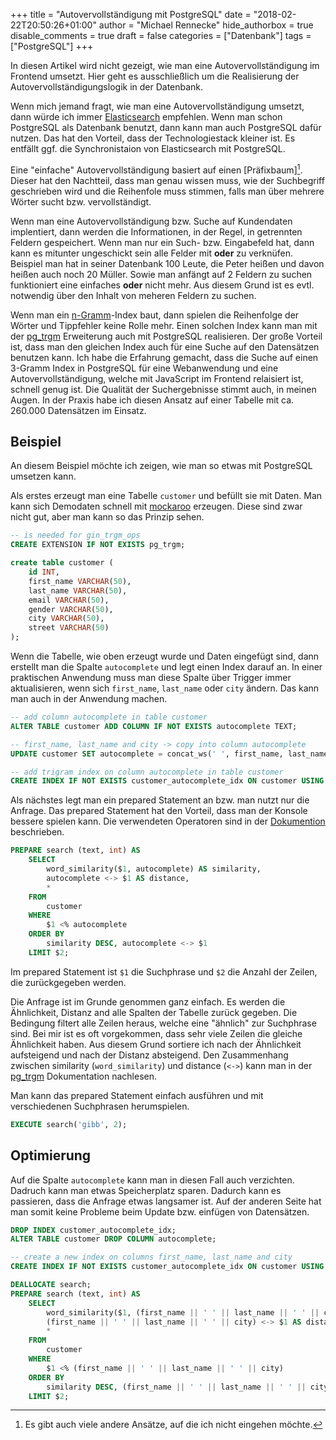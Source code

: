 +++
title = "Autovervollständigung mit PostgreSQL"
date = "2018-02-22T20:50:26+01:00"
author = "Michael Rennecke"
hide_authorbox = true
disable_comments = true
draft = false
categories = ["Datenbank"]
tags = ["PostgreSQL"]
+++

In diesen Artikel wird nicht gezeigt, wie man eine Autovervollständigung
im Frontend umsetzt. Hier geht es ausschließlich um die Realisierung
der Autovervollständigungslogik in der Datenbank.

Wenn mich jemand fragt, wie man eine Autovervollständigung umsetzt, dann
würde ich immer [Elasticsearch] empfehlen. Wenn man schon PostgreSQL als
Datenbank benutzt, dann kann man auch PostgreSQL dafür nutzen. Das hat den
Vorteil, dass der Technologiestack kleiner ist. Es entfällt ggf. die 
Synchronistaion von Elasticsearch mit PostgreSQL.

Eine "einfache" Autovervollständigung basiert auf einen [Präfixbaum][^1]. Dieser
hat den Nachtteil, dass man genau wissen muss, wie der Suchbegriff geschrieben
wird und die Reihenfole muss stimmen, falls man über mehrere Wörter sucht
bzw. vervollständigt.

Wenn man eine Autovervollständigung bzw. Suche auf Kundendaten implentiert, dann
werden die Informationen, in der Regel, in getrennten Feldern gespeichert.
Wenn man nur ein Such- bzw. Eingabefeld hat, dann kann es mitunter ungeschickt
sein alle Felder mit **oder** zu verknüfen. Beispiel man hat in seiner Datenbank
100 Leute, die Peter heißen und davon heißen auch noch 20 Müller. Sowie man
anfängt auf 2 Feldern zu suchen funktioniert eine einfaches **oder** nicht mehr.
Aus diesem Grund ist es evtl. notwendig über den Inhalt von meheren Feldern zu
suchen.

Wenn man ein [n-Gramm]-Index baut, dann spielen die Reihenfolge der Wörter und
Tippfehler keine Rolle mehr. Einen solchen Index kann man mit der [pg_trgm]
Erweiterung auch mit PostgreSQL realisieren. Der große Vorteil ist, dass man
den gleichen Index auch für eine Suche auf den Datensätzen benutzen kann. Ich
habe die Erfahrung gemacht, dass die Suche auf einen 3-Gramm Index in PostgreSQL
für eine Webanwendung und eine Autovervollständigung, welche mit JavaScript im
Frontend relaisiert ist, schnell genug ist. Die Qualität der Suchergebnisse stimmt
auch, in meinen Augen. In der Praxis habe ich diesen Ansatz auf einer Tabelle mit
ca. 260.000 Datensätzen im Einsatz.


## Beispiel

An diesem Beispiel möchte ich zeigen, wie man so etwas mit PostgreSQL umsetzen kann.

Als erstes erzeugt man eine Tabelle `customer` und befüllt sie mit Daten. Man kann sich
Demodaten schnell mit [mockaroo] erzeugen. Diese sind zwar nicht gut, aber man kann so
das Prinzip sehen.

```sql
-- is needed for gin_trgm_ops
CREATE EXTENSION IF NOT EXISTS pg_trgm;

create table customer (
	id INT,
	first_name VARCHAR(50),
	last_name VARCHAR(50),
	email VARCHAR(50),
	gender VARCHAR(50),
	city VARCHAR(50),
	street VARCHAR(50)
);
```

Wenn die Tabelle, wie oben erzeugt wurde und Daten eingefügt sind, dann erstellt man 
die Spalte `autocomplete` und legt einen Index darauf an. In einer praktischen Anwendung
muss man diese Spalte über Trigger immer aktualisieren, wenn sich `first_name`, `last_name`
oder `city` ändern. Das kann man auch in der Anwendung machen.

```sql
-- add column autocomplete in table customer
ALTER TABLE customer ADD COLUMN IF NOT EXISTS autocomplete TEXT;

-- first_name, last_name and city -> copy into column autocomplete
UPDATE customer SET autocomplete = concat_ws(' ', first_name, last_name, city) WHERE autocomplete IS NULL;

-- add trigram index on column autocomplete in table customer
CREATE INDEX IF NOT EXISTS customer_autocomplete_idx ON customer USING GIN(autocomplete gin_trgm_ops);
```

Als nächstes legt man ein prepared Statement an bzw. man nutzt nur die Anfrage. Das prepared Statement hat
den Vorteil, dass man der Konsole bessere spielen kann. Die verwendeten Operatoren sind in der [Dokumention]
beschrieben.

```sql
PREPARE search (text, int) AS
    SELECT
        word_similarity($1, autocomplete) AS similarity,
        autocomplete <-> $1 AS distance,
        *
    FROM
        customer
    WHERE
        $1 <% autocomplete
    ORDER BY
        similarity DESC, autocomplete <-> $1
    LIMIT $2;
```

Im prepared Statement ist `$1` die Suchphrase und `$2` die Anzahl der
Zeilen, die zurückgegeben werden.

Die Anfrage ist im Grunde genommen ganz einfach. Es werden die Ähnlichkeit,
Distanz and alle Spalten der Tabelle zurück gegeben. Die Bedingung filtert
alle Zeilen heraus, welche eine "ähnlich" zur Suchphrase sind. Bei mir ist
es oft vorgekommen, dass sehr viele Zeilen die gleiche Ähnlichkeit haben.
Aus diesem Grund sortiere ich nach der Ähnlichkeit aufsteigend und nach der
Distanz absteigend. Den Zusammenhang zwischen similarity (`word_similarity`) 
und distance (`<->`) kann man in der [pg_trgm] Dokumentation nachlesen.


Man kann das prepared Statement einfach ausführen und mit verschiedenen
Suchphrasen herumspielen.

```sql
EXECUTE search('gibb', 2);
```

## Optimierung

Auf die Spalte `autocomplete` kann man in diesen Fall auch verzichten.
Dadruch kann man etwas Speicherplatz sparen. Dadurch kann es passieren,
dass die Anfrage etwas langsamer ist. Auf der anderen Seite hat man
somit keine Probleme beim Update bzw. einfügen von Datensätzen.


```sql
DROP INDEX customer_autocomplete_idx;
ALTER TABLE customer DROP COLUMN autocomplete;

-- create a new index on columns first_name, last_name and city
CREATE INDEX IF NOT EXISTS customer_autocomplete_idx ON customer USING GIN((first_name || ' ' || last_name || ' ' || city) gin_trgm_ops);
```

```sql
DEALLOCATE search;
PREPARE search (text, int) AS
    SELECT
        word_similarity($1, (first_name || ' ' || last_name || ' ' || city)) AS similarity,
        (first_name || ' ' || last_name || ' ' || city) <-> $1 AS distance,
        *
    FROM
        customer
    WHERE
        $1 <% (first_name || ' ' || last_name || ' ' || city)
    ORDER BY
        similarity DESC, (first_name || ' ' || last_name || ' ' || city) <-> $1
    LIMIT $2;
```


[Elasticsearch]: https://www.elastic.co/de/products/elasticsearch
[Präfixbaum]: https://de.wikipedia.org/wiki/Trie
[n-Gramm]: https://de.wikipedia.org/wiki/N-Gramm
[pg_trgm]: https://www.postgresql.org/docs/10/static/pgtrgm.html
[mockaroo]: https://www.mockaroo.com/
[Dokumention]: https://www.postgresql.org/docs/10/static/pgtrgm.html#PGTRGM-OP-TABLE

[^1]: Es gibt auch viele andere Ansätze, auf die ich nicht eingehen möchte.
